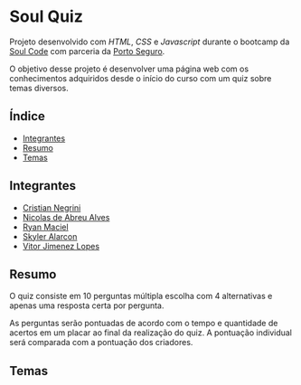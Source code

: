 # Soul Quiz

Projeto desenvolvido com *HTML*, *CSS* e *Javascript* durante o bootcamp da [Soul Code](https://soulcode.com/) com parceria da [Porto Seguro](https://www.portoseguro.com.br/).

O objetivo desse projeto é desenvolver uma página web com os conhecimentos adquiridos desde o início do curso com um quiz sobre temas diversos.

## **Índice**
- [Integrantes](#integrantes)
- [Resumo](#resumo)
- [Temas](#temas)

## **Integrantes**
- [Cristian Negrini](https://github.com/NgrCristian)
- [Nicolas de Abreu Alves](https://github.com/N1ck49871)
- [Ryan Maciel](https://github.com/RyanSMaciel)
- [Skyler Alarcon](https://github.com/SkyAlarcon)
- [Vitor Jimenez Lopes](https://github.com/vitorjimenez)

## **Resumo**
O quiz consiste em 10 perguntas múltipla escolha com 4 alternativas e apenas uma resposta certa por pergunta.

As perguntas serão pontuadas de acordo com o tempo e quantidade de acertos em um placar ao final da realização do quiz. A pontuação individual será comparada com a pontuação dos criadores.

## **Temas**
